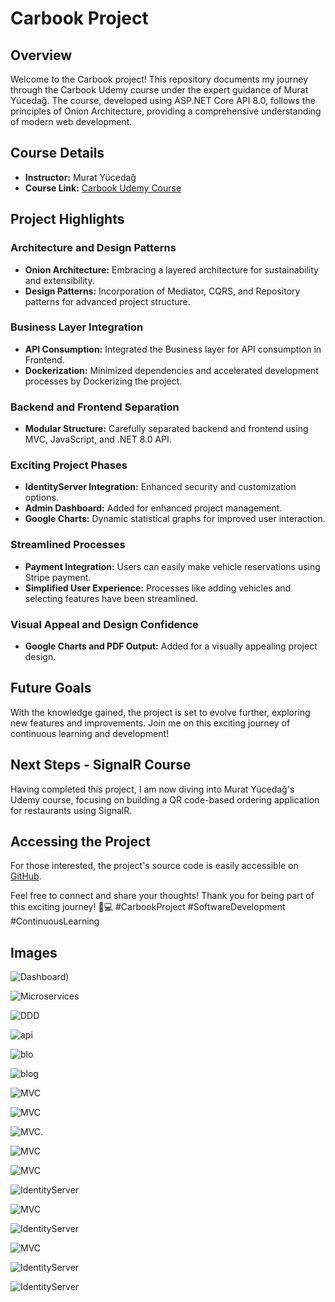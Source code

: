 # Carbook Project

## Overview

Welcome to the Carbook project! This repository documents my journey through the Carbook Udemy course under the expert guidance of Murat Yücedağ. The course, developed using ASP.NET Core API 8.0, follows the principles of Onion Architecture, providing a comprehensive understanding of modern web development.

## Course Details

- **Instructor:** Murat Yücedağ
- **Course Link:** [Carbook Udemy Course](https://lnkd.in/dyJhCTaH)

## Project Highlights

### Architecture and Design Patterns

- **Onion Architecture:** Embracing a layered architecture for sustainability and extensibility.
- **Design Patterns:** Incorporation of Mediator, CQRS, and Repository patterns for advanced project structure.

### Business Layer Integration

- **API Consumption:** Integrated the Business layer for API consumption in Frontend.
- **Dockerization:** Minimized dependencies and accelerated development processes by Dockerizing the project.

### Backend and Frontend Separation

- **Modular Structure:** Carefully separated backend and frontend using MVC, JavaScript, and .NET 8.0 API.

### Exciting Project Phases

- **IdentityServer Integration:** Enhanced security and customization options.
- **Admin Dashboard:** Added for enhanced project management.
- **Google Charts:** Dynamic statistical graphs for improved user interaction.

### Streamlined Processes

- **Payment Integration:** Users can easily make vehicle reservations using Stripe payment.
- **Simplified User Experience:** Processes like adding vehicles and selecting features have been streamlined.

### Visual Appeal and Design Confidence

- **Google Charts and PDF Output:** Added for a visually appealing project design.

## Future Goals

With the knowledge gained, the project is set to evolve further, exploring new features and improvements. Join me on this exciting journey of continuous learning and development!

## Next Steps - SignalR Course

Having completed this project, I am now diving into Murat Yücedağ's Udemy course, focusing on building a QR code-based ordering application for restaurants using SignalR.

## Accessing the Project

For those interested, the project's source code is easily accessible on [GitHub](https://lnkd.in/dcWQVx72).

Feel free to connect and share your thoughts! Thank you for being part of this exciting journey! 🚀💻 #CarbookProject #SoftwareDevelopment #ContinuousLearning


## Images

![Dashboard](Frontends/CarBook.WebUI/wwwroot/CarBook/admin.png))

![Microservices](Frontends/CarBook.WebUI/wwwroot/CarBook/admincar.png)

![DDD](Frontends/CarBook.WebUI/wwwroot/CarBook/admindashboard.png)

![api](Frontends/CarBook.WebUI/wwwroot/CarBook/api.png)


![blo](Frontends/CarBook.WebUI/wwwroot/CarBook/blog.png)

![blog](Frontends/CarBook.WebUI/wwwroot/CarBook/blog2.png)

![MVC](Frontends/CarBook.WebUI/wwwroot/CarBook/car.png)

![MVC](Frontends/CarBook.WebUI/wwwroot/CarBook/cardetaljer1.png)

![MVC](Frontends/CarBook.WebUI/wwwroot/CarBook/funksjon(2).png).

![MVC](Frontends/CarBook.WebUI/wwwroot/CarBook/chart.png)

![MVC](Frontends/CarBook.WebUI/wwwroot/CarBook/chart(2).png)

![IdentityServer](Frontends/CarBook.WebUI/wwwroot/CarBook/identityserver.png)

![MVC](Frontends/CarBook.WebUI/wwwroot/CarBook/kode.png)

![IdentityServer](Frontends/CarBook.WebUI/wwwroot/CarBook/price.png)

![MVC](Frontends/CarBook.WebUI/wwwroot/CarBook/homepage.png)

![IdentityServer](Frontends/CarBook.WebUI/wwwroot/CarBook/comment.png)

![IdentityServer](Frontends/CarBook.WebUI/wwwroot/CarBook/funksjon.png)

